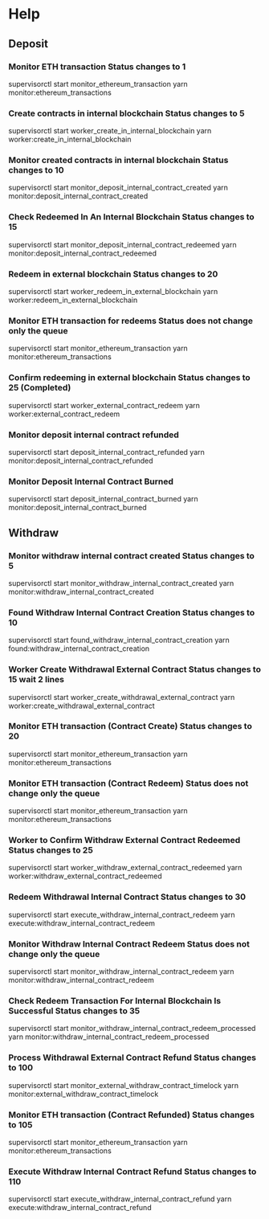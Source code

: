 # Help

## Deposit

### Monitor ETH transaction Status changes to 1
supervisorctl start monitor_ethereum_transaction
yarn monitor:ethereum_transactions

### Create contracts in internal blockchain Status changes to 5
supervisorctl start worker_create_in_internal_blockchain
yarn worker:create_in_internal_blockchain

### Monitor created contracts in internal blockchain Status changes to 10
supervisorctl start monitor_deposit_internal_contract_created
yarn monitor:deposit_internal_contract_created

### Check Redeemed In An Internal Blockchain Status changes to 15
supervisorctl start monitor_deposit_internal_contract_redeemed
yarn monitor:deposit_internal_contract_redeemed

### Redeem in external blockchain Status changes to 20
supervisorctl start worker_redeem_in_external_blockchain
yarn worker:redeem_in_external_blockchain

### Monitor ETH transaction for redeems Status does not change only the queue
supervisorctl start monitor_ethereum_transaction
yarn monitor:ethereum_transactions

### Confirm redeeming in external blockchain Status changes to 25 (Completed)
supervisorctl start worker_external_contract_redeem
yarn worker:external_contract_redeem

### Monitor deposit internal contract refunded 
supervisorctl start deposit_internal_contract_refunded
yarn monitor:deposit_internal_contract_refunded

### Monitor Deposit Internal Contract Burned
supervisorctl start deposit_internal_contract_burned
yarn monitor:deposit_internal_contract_burned


## Withdraw

### Monitor withdraw internal contract created Status changes to 5
supervisorctl start monitor_withdraw_internal_contract_created
yarn monitor:withdraw_internal_contract_created

### Found Withdraw  Internal Contract Creation Status changes to 10
supervisorctl start found_withdraw_internal_contract_creation
yarn found:withdraw_internal_contract_creation

### Worker Create Withdrawal External Contract Status changes to 15 wait 2 lines
supervisorctl start worker_create_withdrawal_external_contract
yarn worker:create_withdrawal_external_contract

### Monitor ETH transaction (Contract Create) Status changes to 20
supervisorctl start monitor_ethereum_transaction
yarn monitor:ethereum_transactions

### Monitor ETH transaction (Contract Redeem) Status does not change only the queue
supervisorctl start monitor_ethereum_transaction
yarn monitor:ethereum_transactions

### Worker to Confirm Withdraw External Contract Redeemed Status changes to 25
supervisorctl start worker_withdraw_external_contract_redeemed
yarn worker:withdraw_external_contract_redeemed

### Redeem Withdrawal Internal Contract Status changes to 30
supervisorctl start execute_withdraw_internal_contract_redeem
yarn execute:withdraw_internal_contract_redeem

### Monitor Withdraw Internal Contract Redeem Status does not change only the queue
supervisorctl start monitor_withdraw_internal_contract_redeem
yarn monitor:withdraw_internal_contract_redeem

### Check Redeem Transaction For Internal Blockchain Is Successful Status changes to 35
supervisorctl start monitor_withdraw_internal_contract_redeem_processed
yarn monitor:withdraw_internal_contract_redeem_processed

### Process Withdrawal External Contract Refund Status changes to 100
supervisorctl start monitor_external_withdraw_contract_timelock
yarn monitor:external_withdraw_contract_timelock

### Monitor ETH transaction (Contract Refunded) Status changes to 105
supervisorctl start monitor_ethereum_transaction
yarn monitor:ethereum_transactions

### Execute Withdraw Internal Contract Refund Status changes to 110
supervisorctl start execute_withdraw_internal_contract_refund
yarn execute:withdraw_internal_contract_refund
